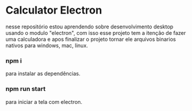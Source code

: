 # Calculator Electron

nesse repositório estou aprendendo sobre desenvolvimento desktop usando
o modulo "electron", com isso esse projeto tem a itenção de fazer uma calculadora
e apos finalizar o projeto tornar ele arquivos binarios nativos para windows, mac, linux.

### npm i
para instalar as dependências.

### npm run start
para iniciar a tela com electron.
